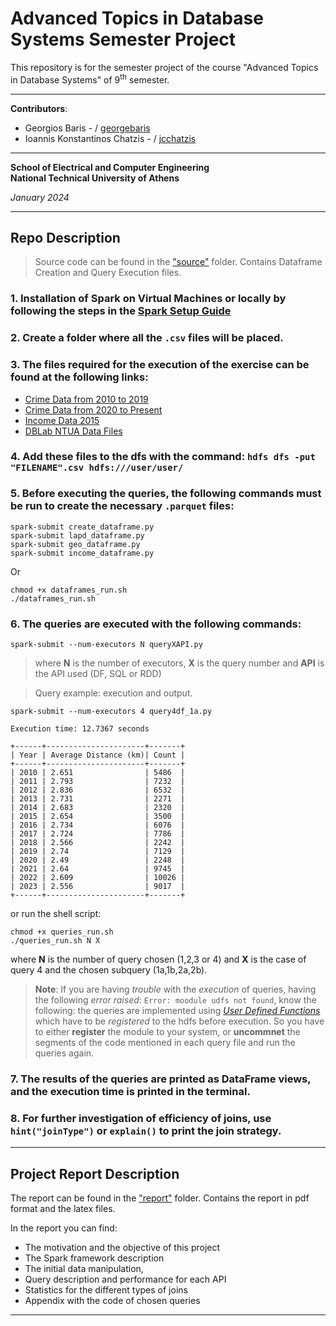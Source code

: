 # Advanced Topics in Database Systems Semester Project

This repository is for the semester project of the course "Advanced Topics in Database Systems" of 9<sup>th</sup>
 semester.


---
**Contributors**:
- Georgios Baris - / [georgebaris](https://github.com/georgebaris)
- Ioannis Konstantinos Chatzis - / [jcchatzis](https://github.com/jcchatzis)
---

**School of Electrical and Computer Engineering**  
**National Technical University of Athens**

_January 2024_

---
## Repo Description
> Source code can be found in the ["source"](https://github.com/georgebaris/advanced_db_project/tree/main/source) folder. Contains Dataframe Creation and Query Execution files.

### 1. Installation of Spark on Virtual Machines or locally by following the steps in the [Spark Setup Guide](https://colab.research.google.com/drive/1pjf3Q6T-Ak2gXzbgoPpvMdfOHd1GqHZG?usp=sharing)

### 2. Create a folder where all the `.csv` files will be placed. 
### 3. The files required for the execution of the exercise can be found at the following links:
   - [Crime Data from 2010 to 2019](https://catalog.data.gov/dataset/crime-data-from-2010-to-2019)
   - [Crime Data from 2020 to Present](https://catalog.data.gov/dataset/crime-data-from-2020-to-present)
   - [Income Data 2015](http://www.laalmanac.com/employment/em12c_2015.php)
   - [DBLab NTUA Data Files](http://www.dblab.ece.ntua.gr/files/classes/data.tar.gz)

### 4. Add these files to the dfs with the command: `hdfs dfs -put "FILENAME".csv hdfs:///user/user/`
### 5. Before executing the queries, the following commands must be run to create the necessary `.parquet` files:

```shell
spark-submit create_dataframe.py
spark-submit lapd_dataframe.py
spark-submit geo_dataframe.py
spark-submit income_dataframe.py
```
Or
```shell
chmod +x dataframes_run.sh
./dataframes_run.sh
```

### 6. The queries are executed with the following commands:
```shell
spark-submit --num-executors N queryXAPI.py
```

> where **N** is the number of executors, **X** is the query number and **API** is the API used (DF, SQL or RDD)

> Query example: execution and output.
 
`spark-submit --num-executors 4 query4df_1a.py`

```shell
Execution time: 12.7367 seconds

+------+----------------------+-------+
| Year | Average Distance (km)| Count |
+------+----------------------+-------+
| 2010 | 2.651                | 5486  |
| 2011 | 2.793                | 7232  |
| 2012 | 2.836                | 6532  |
| 2013 | 2.731                | 2271  |
| 2014 | 2.683                | 2320  |
| 2015 | 2.654                | 3500  |
| 2016 | 2.734                | 6076  |
| 2017 | 2.724                | 7786  |
| 2018 | 2.566                | 2242  |
| 2019 | 2.74                 | 7129  |
| 2020 | 2.49                 | 2248  |
| 2021 | 2.64                 | 9745  |
| 2022 | 2.609                | 10026 |
| 2023 | 2.556                | 9017  |
+------+----------------------+-------+
```
or run the shell script:
```shell
chmod +x queries_run.sh
./queries_run.sh N X

```
where **N** is the number of query chosen (1,2,3 or 4) and **X** is the case of query 4 and the chosen subquery (1a,1b,2a,2b).

> **Note**: If you are having _trouble_ with the _execution_ of queries, having the following _error raised_: `Error: moodule udfs not found`, know the following:
> the queries are implemented using _[User Defined Functions](https://sparkbyexamples.com/pyspark/pyspark-udf-user-defined-function/)_ which have to be _registered_ to the hdfs before execution. So you have to either **register** the module to your system, or **uncommnet** the segments of the code mentioned in each query file and run the queries again.

### 7. The results of the queries are printed as DataFrame views, and the execution time is printed in the terminal.

### 8. For further investigation of efficiency of joins, use `hint("joinType")` or `explain()` to print the join strategy.


---
## Project Report Description
The report can be found in the ["report"](https://github.com/georgebaris/advanced_db_project/tree/main/report) folder. Contains the report in pdf format and the latex files. 

In the report you can find:
- The motivation and the objective of this project 
- The Spark framework description
- The initial data manipulation,
- Query description and performance for each API
- Statistics for the different types of joins
- Appendix with the code of chosen queries
---
